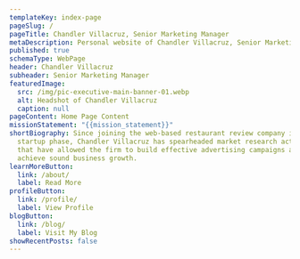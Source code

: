 ```yaml
---
templateKey: index-page
pageSlug: /
pageTitle: Chandler Villacruz, Senior Marketing Manager
metaDescription: Personal website of Chandler Villacruz, Senior Marketing Manager.
published: true
schemaType: WebPage
header: Chandler Villacruz
subheader: Senior Marketing Manager
featuredImage:
  src: /img/pic-executive-main-banner-01.webp
  alt: Headshot of Chandler Villacruz
  caption: null
pageContent: Home Page Content
missionStatement: "{{mission_statement}}"
shortBiography: Since joining the web-based restaurant review company in its
  startup phase, Chandler Villacruz has spearheaded market research activities
  that have allowed the firm to build effective advertising campaigns and
  achieve sound business growth.
learnMoreButton:
  link: /about/
  label: Read More
profileButton:
  link: /profile/
  label: View Profile
blogButton:
  link: /blog/
  label: Visit My Blog
showRecentPosts: false
---
```

